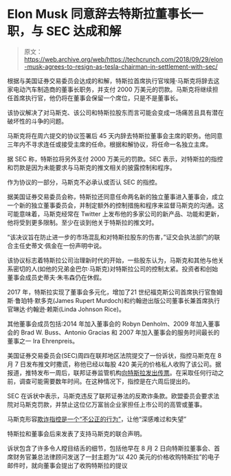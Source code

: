 # Elon Musk 同意辞去特斯拉董事长一职，与 SEC  达成和解

> 原文：<https://web.archive.org/web/https://techcrunch.com/2018/09/29/elon-musk-agrees-to-resign-as-tesla-chairman-in-settlement-with-sec/>

根据与美国证券交易委员会达成的和解，特斯拉首席执行官埃隆·马斯克将辞去这家电动汽车制造商的董事长职务，并支付 2000 万美元的罚款。马斯克将继续担任首席执行官，他仍将在董事会保留一个席位，只是不是董事长。

该协议解决了对马斯克、该公司和特斯拉股东而言可能会变成一场痛苦且具有潜在破坏性的斗争的问题。

马斯克将在周六提交的协议签署后 45 天内辞去特斯拉董事会主席的职务。他同意三年内不寻求连任或接受主席的任命。根据和解协议，将任命一名独立主席。

据 SEC 称，特斯拉将另外支付 2000 万美元的罚款。SEC 表示，对特斯拉的指控和罚款是因为未能要求与马斯克的推文相关的披露控制和程序。

作为协议的一部分，马斯克不必承认或否认 SEC 的指控。

据美国证券交易委员会称，特斯拉还同意任命两名新的独立董事进入董事会，成立一个新的独立董事委员会，并制定额外的控制措施和程序来监督马斯克的沟通。这可能意味着，马斯克经常在 Twitter 上发布他的多家公司的新产品、功能和更新，他将受到更多限制。至少在谈到他关于特斯拉的推文时。

“该决议旨在防止进一步的市场混乱和对特斯拉股东的伤害，”证交会执法部门的联合主任史蒂文·佩金在一份声明中说。

该协议标志着特斯拉公司治理新时代的开始，一些股东认为，马斯克和其他与他关系密切的人(如他的兄弟金巴尔·马斯克)对特斯拉公司的控制太紧。投资者和创始董事会成员史蒂夫·朱韦森仍在休假。

2017 年，特斯拉实现了董事会多元化，增加了21 世纪福克斯公司首席执行官詹姆斯·鲁珀特·默多克(James Rupert Murdoch)和约翰逊出版公司董事长兼首席执行官琳达·约翰逊·赖斯(Linda Johnson Rice)。

其他董事会成员包括:2014 年加入董事会的 Robyn Denholm、2009 年加入董事会的 Brad W. Buss、Antonio Gracias 和 2007 年加入董事会的服务时间最长的董事之一 Ira Ehrenpreis。

美国证券交易委员会(SEC)周四在联邦地区法院提交了一份诉状，指控马斯克在 8 月 7 日发布推文时撒谎，称他已经以每股 420 美元的价格私人收购了该公司。据报道，推特发布一周后，联邦证券监管机构[向特斯拉发出传票](https://web.archive.org/web/20230405054516/https://www.nytimes.com/2018/08/15/business/tesla-musk-sec-subpoena-goldman.html)。在采取任何行动之前，调查可能需要数年时间。在这种情况下，指控是在六周后提出的。

SEC 在诉状中表示，马斯克违反了联邦证券法的反欺诈条款。欧盟委员会要求法院对马斯克罚款，并禁止这位亿万富翁企业家担任上市公司的高管或董事。

马斯克形容[欺诈指控是一个“不公正的行为”](https://web.archive.org/web/20230405054516/https://techcrunch.com/2018/09/27/tesla-ceo-elon-musk-responds-to-sec-securities-fraud-charges/)，让他“深感难过和失望”

特斯拉和董事会后来发表了支持马斯克的联合声明。

诉状包含了许多令人瞠目结舌的细节，包括他早在 8 月 2 日向特斯拉董事会、首席财务官兼总法律顾问发送了一封主题为“以 420 美元的价格收购特斯拉”的电子邮件时，就向董事会提出了收购特斯拉的提议